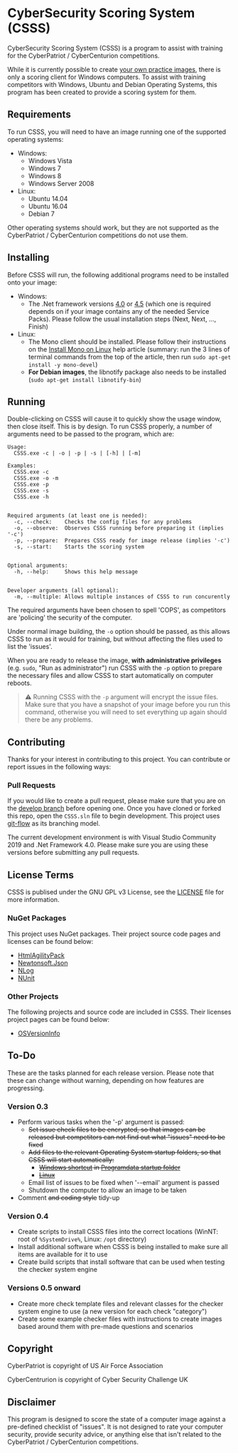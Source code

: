 # CyberSecurity Scoring System (CSSS)

CyberSecurity Scoring System (CSSS) is a program to assist with training for the CyberPatriot / CyberCenturion competitions.

While it is currently possible to create [your own practice images](https://www.uscyberpatriot.org/competition/training-materials/practice-images), there is only a scoring client for Windows computers. To assist with training competitors with Windows, Ubuntu and Debian Operating Systems, this program has been created to provide a scoring system for them.

## Requirements
To run CSSS, you will need to have an image running one of the supported operating systems:
  * Windows:
    * Windows Vista
    * Windows 7
    * Windows 8
    * Windows Server 2008
  * Linux:
    * Ubuntu 14.04
    * Ubuntu 16.04
    * Debian 7

Other operating systems should work, but they are not supported as the CyberPatriot / CyberCenturion competitions do not use them.

## Installing
Before CSSS will run, the following additional programs need to be installed onto your image:
  * Windows:
    * The .Net framework versions [4.0](https://www.microsoft.com/en-gb/download/details.aspx?id=17718) or [4.5](https://www.microsoft.com/en-gb/download/details.aspx?id=42642) (which one is required depends on if your image contains any of the needed Service Packs). Please follow the usual installation steps (Next, Next, ..., Finish)
  * Linux:
    * The Mono client should be installed. Please follow their instructions on the [Install Mono on Linux](http://www.mono-project.com/docs/getting-started/install/linux/) help article (summary: run the 3 lines of terminal commands from the top of the article, then run `sudo apt-get install -y mono-devel`)
    * __For Debian images__, the libnotify package also needs to be installed (`sudo apt-get install libnotify-bin`)

## Running
Double-clicking on CSSS will cause it to quickly show the usage window, then close itself. This is by design. To run CSSS properly, a number of arguments need to be passed to the program, which are:
```
Usage:
  CSSS.exe -c | -o | -p | -s | [-h] | [-m]

Examples:
  CSSS.exe -c
  CSSS.exe -o -m
  CSSS.exe -p
  CSSS.exe -s
  CSSS.exe -h


Required arguments (at least one is needed):
  -c, --check:    Checks the config files for any problems
  -o, --observe:  Observes CSSS running before preparing it (implies '-c')
  -p, --prepare:  Prepares CSSS ready for image release (implies '-c')
  -s, --start:    Starts the scoring system


Optional arguments:
  -h, --help:     Shows this help message


Developer arguments (all optional):
  -m, --multiple: Allows multiple instances of CSSS to run concurently
```

The required arguments have been chosen to spell 'COPS', as competitors are 'policing' the security of the computer.

Under normal image building, the `-o` option should be passed, as this allows CSSS to run as it would for training, but without affecting the files used to list the 'issues'.

When you are ready to release the image, __with administrative privileges__ (e.g. `sudo`, "Run as administrator") run CSSS with the `-p` option to prepare the necessary files and allow CSSS to start automatically on computer reboots.
> :warning: Running CSSS with the `-p` argument will encrypt the issue files. Make sure that you have a snapshot of your image before you run this command, otherwise you will need to set everything up again should there be any problems.

## Contributing
Thanks for your interest in contributing to this project. You can contribute or report issues in the following ways:

### Pull Requests
If you would like to create a pull request, please make sure that you are on the [develop branch](https://github.com/stuajnht/CSSS/tree/develop) before opening one. Once you have cloned or forked this repo, open the `CSSS.sln` file to begin development. This project uses [git-flow](https://github.com/nvie/gitflow) as its branching model.

The current development environment is with Visual Studio Community 2019 and .Net Framework 4.0. Please make sure you are using these versions before submitting any pull requests.

## License Terms
CSSS is publised under the GNU GPL v3 License, see the [LICENSE](LICENSE.md) file for more information.

### NuGet Packages
This project uses NuGet packages. Their project source code pages and licenses can be found below:
* [HtmlAgilityPack](https://htmlagilitypack.codeplex.com/)
* [Newtonsoft.Json](http://www.newtonsoft.com/json)
* [NLog](http://nlog-project.org/)
* [NUnit](https://www.nunit.org/)

### Other Projects
The following projects and source code are included in CSSS. Their licenses project pages can be found below:
* [OSVersionInfo](https://www.codeproject.com/Articles/73000/Getting-Operating-System-Version-Info-Even-for-Win)

## To-Do
These are the tasks planned for each release version. Please note that these can change without warning, depending on how features are progressing.

### Version 0.3
* Perform various tasks when the '-p' argument is passed:
  * ~~Set issue check files to be encrypted, so that images can be released but competitors can not find out what "issues" need to be fixed~~
  * ~~Add files to the relevant Operating System startup folders, so that CSSS will start automatically:~~
    * ~~[Windows shortcut](http://stackoverflow.com/a/19914018) in [Programdata startup folder](https://www.kiloroot.com/all-users-or-common-startup-folder-locations-launch-programs-at-window-login-windows-server-2008-r2-2012-2012-r2/)~~
    * ~~[Linux](http://raspberrypi.stackexchange.com/a/5159)~~
  * Email list of issues to be fixed when '--email' argument is passed
  * Shutdown the computer to allow an image to be taken
* Comment ~~and coding style~~ tidy-up

### Version 0.4
* Create scripts to install CSSS files into the correct locations (WinNT: root of `%SystemDrive%`, Linux: `/opt` directory)
* Install additional software when CSSS is being installed to make sure all items are available for it to use
* Create build scripts that install software that can be used when testing the checker system engine

### Versions 0.5 onward
* Create more check template files and relevant classes for the checker system engine to use (a new version for each check "category")
* Create some example checker files with instructions to create images based around them with pre-made questions and scenarios

## Copyright
CyberPatriot is copyright of US Air Force Association

CyberCentrurion is copyright of Cyber Security Challenge UK

## Disclaimer
This program is designed to score the state of a computer image against a pre-defined checklist of "issues". It is not designed to rate your computer security, provide security advice, or anything else that isn't related to the CyberPatriot / CyberCenturion competitions.
